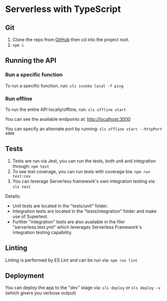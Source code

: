 # Serverless with TypeScript

## Git

1. Clone the repo from [GitHub]() then cd into the project root. 
2. `npm i`

## Running the API

### Run a specific function

To run a specific function, run: `sls invoke local -f ping`

### Run offline

To run the entire API locally/offline, run: `sls offline start`

You can see the available endpoints at: [http://localhost:3000](http://localhost:3000)

You can specify an alternate port by running: `sls offline start --httpPort 4000`

## Tests

1. Tests are run via Jest, you can run the tests, both unit and integration through: `npm test`
2. To see test coverage, you can run tests with coverage bia: `npm run test:cov`
3. You can leverage Serverless framework's own integration testing via: `sls test`

Details:

* Unit tests are located in the "tests/unit" folder. 
* Integration tests are located in the "tests/integration" folder and make use of Supertest. 
* Further "integration" tests are also available in the filer "serverless.test.yml" which leverages Serverless Framework's integration testing capability. 

## Linting

Linting is performed by ES Lint and can be run via: `npm run lint`

## Deployment

You can deploy the app to the "dev" stage via: `sls deploy` or `sls deploy -v` (which givers you verbose output)

